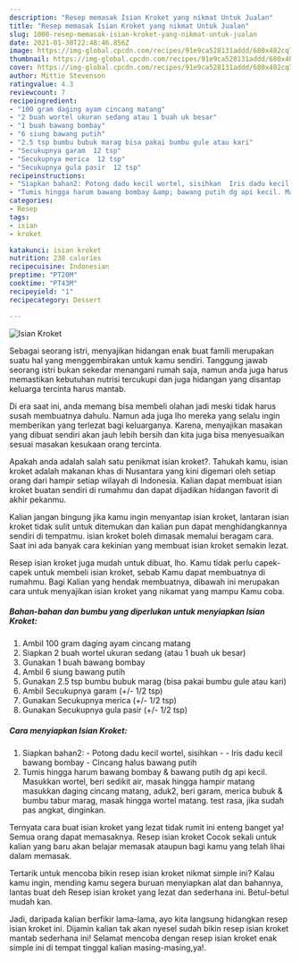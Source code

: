 ```yaml
---
description: "Resep memasak Isian Kroket yang nikmat Untuk Jualan"
title: "Resep memasak Isian Kroket yang nikmat Untuk Jualan"
slug: 1000-resep-memasak-isian-kroket-yang-nikmat-untuk-jualan
date: 2021-01-30T22:48:46.856Z
image: https://img-global.cpcdn.com/recipes/91e9ca528131addd/680x482cq70/isian-kroket-foto-resep-utama.jpg
thumbnail: https://img-global.cpcdn.com/recipes/91e9ca528131addd/680x482cq70/isian-kroket-foto-resep-utama.jpg
cover: https://img-global.cpcdn.com/recipes/91e9ca528131addd/680x482cq70/isian-kroket-foto-resep-utama.jpg
author: Mittie Stevenson
ratingvalue: 4.3
reviewcount: 7
recipeingredient:
- "100 gram daging ayam cincang matang"
- "2 buah wortel ukuran sedang atau 1 buah uk besar"
- "1 buah bawang bombay"
- "6 siung bawang putih"
- "2.5 tsp bumbu bubuk marag bisa pakai bumbu gule atau kari"
- "Secukupnya garam  12 tsp"
- "Secukupnya merica  12 tsp"
- "Secukupnya gula pasir  12 tsp"
recipeinstructions:
- "Siapkan bahan2: Potong dadu kecil wortel, sisihkan  Iris dadu kecil bawang bombay Cincang halus bawang putih"
- "Tumis hingga harum bawang bombay &amp; bawang putih dg api kecil. Masukkan wortel, beri sedikit air, masak hingga hampir matang masukkan daging cincang matang, aduk2, beri garam, merica bubuk &amp; bumbu tabur marag, masak hingga wortel matang. test rasa, jika sudah pas angkat, dinginkan."
categories:
- Resep
tags:
- isian
- kroket

katakunci: isian kroket 
nutrition: 238 calories
recipecuisine: Indonesian
preptime: "PT20M"
cooktime: "PT43M"
recipeyield: "1"
recipecategory: Dessert

---
```



![Isian Kroket](https://img-global.cpcdn.com/recipes/91e9ca528131addd/680x482cq70/isian-kroket-foto-resep-utama.jpg)

Sebagai seorang istri, menyajikan hidangan enak buat famili merupakan suatu hal yang menggembirakan untuk kamu sendiri. Tanggung jawab seorang istri bukan sekedar menangani rumah saja, namun anda juga harus memastikan kebutuhan nutrisi tercukupi dan juga hidangan yang disantap keluarga tercinta harus mantab.

Di era  saat ini, anda memang bisa membeli olahan jadi meski tidak harus susah membuatnya dahulu. Namun ada juga lho mereka yang selalu ingin memberikan yang terlezat bagi keluarganya. Karena, menyajikan masakan yang dibuat sendiri akan jauh lebih bersih dan kita juga bisa menyesuaikan sesuai masakan kesukaan orang tercinta. 



Apakah anda adalah salah satu penikmat isian kroket?. Tahukah kamu, isian kroket adalah makanan khas di Nusantara yang kini digemari oleh setiap orang dari hampir setiap wilayah di Indonesia. Kalian dapat membuat isian kroket buatan sendiri di rumahmu dan dapat dijadikan hidangan favorit di akhir pekanmu.

Kalian jangan bingung jika kamu ingin menyantap isian kroket, lantaran isian kroket tidak sulit untuk ditemukan dan kalian pun dapat menghidangkannya sendiri di tempatmu. isian kroket boleh dimasak memalui beragam cara. Saat ini ada banyak cara kekinian yang membuat isian kroket semakin lezat.

Resep isian kroket juga mudah untuk dibuat, lho. Kamu tidak perlu capek-capek untuk membeli isian kroket, sebab Kamu dapat membuatnya di rumahmu. Bagi Kalian yang hendak membuatnya, dibawah ini merupakan cara untuk menyajikan isian kroket yang nikamat yang mampu Kamu coba.

<!--inarticleads1-->

##### Bahan-bahan dan bumbu yang diperlukan untuk menyiapkan Isian Kroket:

1. Ambil 100 gram daging ayam cincang matang
1. Siapkan 2 buah wortel ukuran sedang (atau 1 buah uk besar)
1. Gunakan 1 buah bawang bombay
1. Ambil 6 siung bawang putih
1. Gunakan 2.5 tsp bumbu bubuk marag (bisa pakai bumbu gule atau kari)
1. Ambil Secukupnya garam (+/- 1/2 tsp)
1. Gunakan Secukupnya merica (+/- 1/2 tsp)
1. Gunakan Secukupnya gula pasir (+/- 1/2 tsp)




<!--inarticleads2-->

##### Cara menyiapkan Isian Kroket:

1. Siapkan bahan2: - Potong dadu kecil wortel, sisihkan -  - Iris dadu kecil bawang bombay - Cincang halus bawang putih
1. Tumis hingga harum bawang bombay &amp; bawang putih dg api kecil. Masukkan wortel, beri sedikit air, masak hingga hampir matang masukkan daging cincang matang, aduk2, beri garam, merica bubuk &amp; bumbu tabur marag, masak hingga wortel matang. test rasa, jika sudah pas angkat, dinginkan.




Ternyata cara buat isian kroket yang lezat tidak rumit ini enteng banget ya! Semua orang dapat memasaknya. Resep isian kroket Cocok sekali untuk kalian yang baru akan belajar memasak ataupun bagi kamu yang telah lihai dalam memasak.

Tertarik untuk mencoba bikin resep isian kroket nikmat simple ini? Kalau kamu ingin, mending kamu segera buruan menyiapkan alat dan bahannya, lantas buat deh Resep isian kroket yang lezat dan sederhana ini. Betul-betul mudah kan. 

Jadi, daripada kalian berfikir lama-lama, ayo kita langsung hidangkan resep isian kroket ini. Dijamin kalian tak akan nyesel sudah bikin resep isian kroket mantab sederhana ini! Selamat mencoba dengan resep isian kroket enak simple ini di tempat tinggal kalian masing-masing,ya!.

